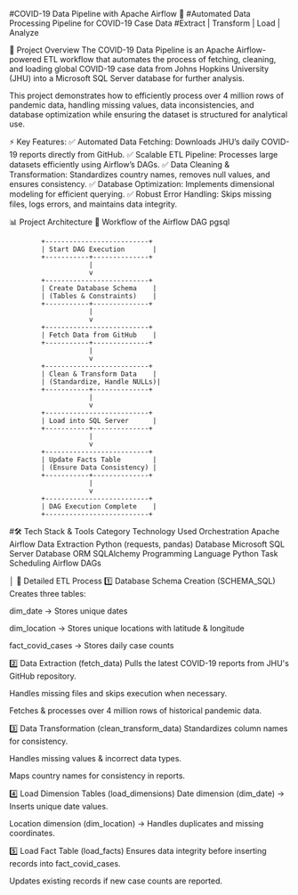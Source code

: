 #COVID-19 Data Pipeline with Apache Airflow 🚀
#Automated Data Processing Pipeline for COVID-19 Case Data
#Extract | Transform | Load | Analyze

📌 Project Overview
The COVID-19 Data Pipeline is an Apache Airflow-powered ETL workflow that automates the process of fetching, cleaning, and loading global COVID-19 case data from Johns Hopkins University (JHU) into a Microsoft SQL Server database for further analysis.

This project demonstrates how to efficiently process over 4 million rows of pandemic data, handling missing values, data inconsistencies, and database optimization while ensuring the dataset is structured for analytical use.

⚡ Key Features:
✅ Automated Data Fetching: Downloads JHU’s daily COVID-19 reports directly from GitHub.
✅ Scalable ETL Pipeline: Processes large datasets efficiently using Airflow’s DAGs.
✅ Data Cleaning & Transformation: Standardizes country names, removes null values, and ensures consistency.
✅ Database Optimization: Implements dimensional modeling for efficient querying.
✅ Robust Error Handling: Skips missing files, logs errors, and maintains data integrity.

📊 Project Architecture
🔁 Workflow of the Airflow DAG
pgsql

            +--------------------------+
            | Start DAG Execution       |
            +-----------+--------------+
                        |
                        v
            +--------------------------+
            | Create Database Schema    |
            | (Tables & Constraints)    |
            +-----------+--------------+
                        |
                        v
            +--------------------------+
            | Fetch Data from GitHub    |
            +-----------+--------------+
                        |
                        v
            +--------------------------+
            | Clean & Transform Data    |
            | (Standardize, Handle NULLs)|
            +-----------+--------------+
                        |
                        v
            +--------------------------+
            | Load into SQL Server      |
            +-----------+--------------+
                        |
                        v
            +--------------------------+
            | Update Facts Table        |
            | (Ensure Data Consistency) |
            +-----------+--------------+
                        |
                        v
            +--------------------------+
            | DAG Execution Complete    |
            +--------------------------+


#🛠️ Tech Stack & Tools
Category	Technology Used
Orchestration	Apache Airflow
Data Extraction	Python (requests, pandas)
Database	Microsoft SQL Server
Database ORM	SQLAlchemy
Programming Language	Python
Task Scheduling	Airflow DAGs



│
📝 Detailed ETL Process
1️⃣ Database Schema Creation (SCHEMA_SQL)
Creates three tables:

dim_date → Stores unique dates

dim_location → Stores unique locations with latitude & longitude

fact_covid_cases → Stores daily case counts

2️⃣ Data Extraction (fetch_data)
Pulls the latest COVID-19 reports from JHU's GitHub repository.

Handles missing files and skips execution when necessary.

Fetches & processes over 4 million rows of historical pandemic data.

3️⃣ Data Transformation (clean_transform_data)
Standardizes column names for consistency.

Handles missing values & incorrect data types.

Maps country names for consistency in reports.

4️⃣ Load Dimension Tables (load_dimensions)
Date dimension (dim_date) → Inserts unique date values.

Location dimension (dim_location) → Handles duplicates and missing coordinates.

5️⃣ Load Fact Table (load_facts)
Ensures data integrity before inserting records into fact_covid_cases.

Updates existing records if new case counts are reported.


